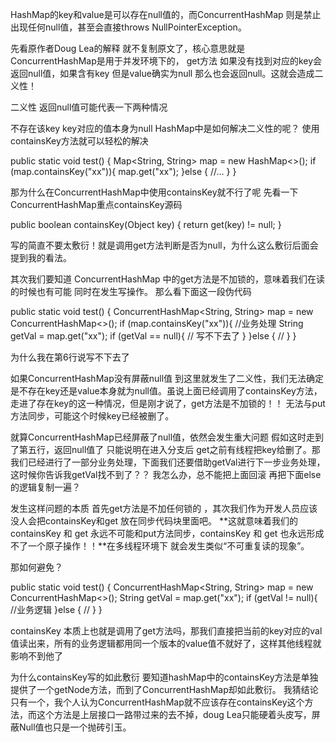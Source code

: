 HashMap的key和value是可以存在null值的，而ConcurrentHashMap 则是禁止出现任何null值，甚至会直接throws NullPointerException。

先看原作者Doug Lea的解释
就不复制原文了，核心意思就是ConcurrentHashMap是用于并发环境下的， get方法 如果没有找到对应的key会返回null值，如果含有key 但是value确实为null 那么也会返回null。这就会造成二义性！

二义性
返回null值可能代表一下两种情况

不存在该key
key对应的值本身为null
HashMap中是如何解决二义性的呢？
使用containsKey方法就可以轻松的解决

public static void test() {
        Map<String, String> map = new HashMap<>();
        if (map.containsKey("xx")){
            map.get("xx");
        }else {
            //...
        }
    }

那为什么在ConcurrentHashMap中使用containsKey就不行了呢
先看一下ConcurrentHashMap重点containsKey源码

public boolean containsKey(Object key) {
        return get(key) != null;
    }

写的简直不要太敷衍！就是调用get方法判断是否为null，为什么这么敷衍后面会提到我的看法。

其次我们要知道 ConcurrentHashMap 中的get方法是不加锁的，意味着我们在读的时候也有可能
同时在发生写操作。
那么看下面这一段伪代码

public static void test() {
        ConcurrentHashMap<String, String> map = new ConcurrentHashMap<>();
        if (map.containsKey("xx")){
        	//业务处理
            String getVal = map.get("xx");
            if (getVal == null){
                // 写不下去了
            }
        }else {
            //
        }
    }

为什么我在第6行说写不下去了

如果ConcurrentHashMap没有屏蔽null值
到这里就发生了二义性，我们无法确定 是不存在key还是value本身就为null值。虽说上面已经调用了containsKey方法，走进了存在key的这一种情况，但是刚才说了，get方法是不加锁的！！ 无法与put方法同步，可能这个时候key已经被删了。

就算ConcurrentHashMap已经屏蔽了null值，依然会发生重大问题
假如这时走到了第五行，返回null值了 只能说明在进入分支后 get之前有线程把key给删了。那我们已经进行了一部分业务处理，下面我们还要借助getVal进行下一步业务处理，这时候你告诉我getVal找不到了？？ 我怎么办，总不能把上面回滚 再把下面else的逻辑复制一遍？

发生这样问题的本质
首先get方法是不加任何锁的 ，其次我们作为开发人员应该没人会把containsKey和get 放在同步代码块里面吧。
**这就意味着我们的containsKey 和 get 永远不可能和put方法同步，containsKey 和 get 也永远形成不了一个原子操作！！**在多线程环境下 就会发生类似“不可重复读的现象”。

那如何避免？

public static void test() {
        ConcurrentHashMap<String, String> map = new ConcurrentHashMap<>();
        String getVal = map.get("xx");
        if (getVal != null){
            //业务逻辑
        }else {
            //
        }
    }

containsKey 本质上也就是调用了get方法吗，那我们直接把当前的key对应的val值读出来，所有的业务逻辑都用同一个版本的value值不就好了，这样其他线程就影响不到他了

为什么containsKey写的如此敷衍
要知道hashMap中的containsKey方法是单独提供了一个getNode方法，而到了ConcurrentHashMap却如此敷衍。
我猜结论只有一个，我个人认为ConcurrentHashMap就不应该存在containsKey这个方法，而这个方法是上层接口一路带过来的去不掉，doug Lea只能硬着头皮写，屏蔽Null值也只是一个抛砖引玉。
